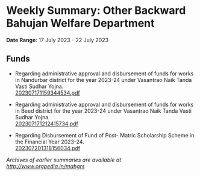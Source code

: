 # Weekly Summary: Other Backward Bahujan Welfare Department

**Date Range**: 17 July 2023 - 22 July 2023


## Funds
- Regarding administrative approval and disbursement of funds for works in Nandurbar district for the year 2023-24 under Vasantrao Naik Tanda Vasti Sudhar Yojna.\
  [202307171159344534.pdf](https://gr.maharashtra.gov.in/Site/Upload/Government%20Resolutions/English/202307171159344534.pdf)

- Regarding administrative approval and disbursement of funds for works in Beed district for the year 2023-24 under Vasantrao Naik Tanda Vasti Sudhar Yojna.\
  [202307171212415734.pdf](https://gr.maharashtra.gov.in/Site/Upload/Government%20Resolutions/English/202307171212415734.pdf)

- Regarding Disbursement of Fund of Post- Matric Scholarship Scheme in the Financial Year 2023-24.\
  [202307201318156034.pdf](https://gr.maharashtra.gov.in/Site/Upload/Government%20Resolutions/English/202307201318156034.pdf)


*Archives of earlier summaries are available at http://www.orgpedia.in/mahgrs*